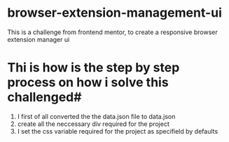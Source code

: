 # browser-extension-management-ui
This is a challenge from frontend mentor, to create a responsive browser extension manager ui

# Thi is how is the step by step process on how i solve this challenged#

1. I first of all converted the the data.json file to data.json
2. create all the neccessary div required for the project
3. I set the css variable required for the project as specifield by defaults
